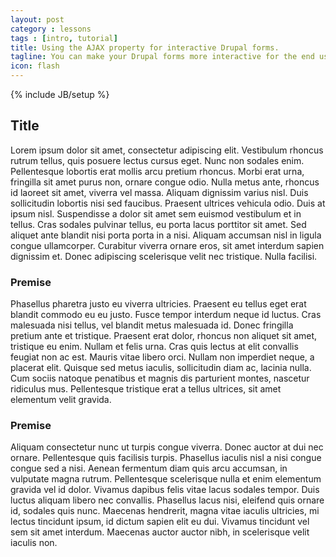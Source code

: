 ```yaml
---
layout: post
category : lessons
tags : [intro, tutorial]
title: Using the AJAX property for interactive Drupal forms.
tagline: You can make your Drupal forms more interactive for the end user by utilizing the AJAX wrapper.
icon: flash
---
```

{% include JB/setup %}

## Title

Lorem ipsum dolor sit amet, consectetur adipiscing elit. Vestibulum rhoncus rutrum tellus, quis posuere lectus cursus eget. Nunc non sodales enim. Pellentesque lobortis erat mollis arcu pretium rhoncus. Morbi erat urna, fringilla sit amet purus non, ornare congue odio. Nulla metus ante, rhoncus id laoreet sit amet, viverra vel massa. Aliquam dignissim varius nisl. Duis sollicitudin lobortis nisi sed faucibus. Praesent ultrices vehicula odio. Duis at ipsum nisl. Suspendisse a dolor sit amet sem euismod vestibulum et in tellus. Cras sodales pulvinar tellus, eu porta lacus porttitor sit amet. Sed aliquet ante blandit nisi porta porta in a nisi. Aliquam accumsan nisl in ligula congue ullamcorper. Curabitur viverra ornare eros, sit amet interdum sapien dignissim et. Donec adipiscing scelerisque velit nec tristique. Nulla facilisi.

### Premise

Phasellus pharetra justo eu viverra ultricies. Praesent eu tellus eget erat blandit commodo eu eu justo. Fusce tempor interdum neque id luctus. Cras malesuada nisi tellus, vel blandit metus malesuada id. Donec fringilla pretium ante et tristique. Praesent erat dolor, rhoncus non aliquet sit amet, tristique eu enim. Nullam et felis urna. Cras quis lectus at elit convallis feugiat non ac est. Mauris vitae libero orci. Nullam non imperdiet neque, a placerat elit. Quisque sed metus iaculis, sollicitudin diam ac, lacinia nulla. Cum sociis natoque penatibus et magnis dis parturient montes, nascetur ridiculus mus. Pellentesque tristique erat a tellus ultrices, sit amet elementum velit gravida.

### Premise

Aliquam consectetur nunc ut turpis congue viverra. Donec auctor at dui nec ornare. Pellentesque quis facilisis turpis. Phasellus iaculis nisl a nisi congue congue sed a nisi. Aenean fermentum diam quis arcu accumsan, in vulputate magna rutrum. Pellentesque scelerisque nulla et enim elementum gravida vel id dolor. Vivamus dapibus felis vitae lacus sodales tempor. Duis luctus aliquam libero nec convallis. Phasellus lacus nisi, eleifend quis ornare id, sodales quis nunc. Maecenas hendrerit, magna vitae iaculis ultricies, mi lectus tincidunt ipsum, id dictum sapien elit eu dui. Vivamus tincidunt vel sem sit amet interdum. Maecenas auctor auctor nibh, in scelerisque velit iaculis non.